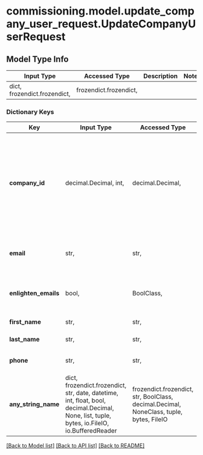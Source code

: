 # commissioning.model.update_company_user_request.UpdateCompanyUserRequest

## Model Type Info
Input Type | Accessed Type | Description | Notes
------------ | ------------- | ------------- | -------------
dict, frozendict.frozendict,  | frozendict.frozendict,  |  | 

### Dictionary Keys
Key | Input Type | Accessed Type | Description | Notes
------------ | ------------- | ------------- | ------------- | -------------
**company_id** | decimal.Decimal, int,  | decimal.Decimal,  | Enlighten-generated ID of the company to which the user belongs, if any. Use the &#x27;company&#x27; attribute instead, and the query parameter &#x27;expand&#x3D;company&#x27; to get detailed company information. | [optional] 
**email** | str,  | str,  | Email address of the user. Must be unique within Enlighten. Required. | [optional] 
**enlighten_emails** | bool,  | BoolClass,  | Whether the user receives automated emails from Enlighten. Default false. | [optional] 
**first_name** | str,  | str,  | User&#x27;s first name. Required. | [optional] 
**last_name** | str,  | str,  | User&#x27;s last name. Required. | [optional] 
**phone** | str,  | str,  | Telephone number of the user. Optional. | [optional] 
**any_string_name** | dict, frozendict.frozendict, str, date, datetime, int, float, bool, decimal.Decimal, None, list, tuple, bytes, io.FileIO, io.BufferedReader | frozendict.frozendict, str, BoolClass, decimal.Decimal, NoneClass, tuple, bytes, FileIO | any string name can be used but the value must be the correct type | [optional]

[[Back to Model list]](../../README.md#documentation-for-models) [[Back to API list]](../../README.md#documentation-for-api-endpoints) [[Back to README]](../../README.md)

